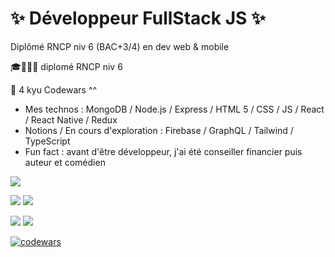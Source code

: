  # ✨ Développeur FullStack JS ✨  
Diplômé RNCP niv 6 (BAC+3/4) en dev web & mobile

🎓👨‍🎓📜 diplomé RNCP niv 6 

🥋 4 kyu Codewars ^^

- Mes technos : MongoDB / Node.js / Express / HTML 5 / CSS / JS / React / React Native / Redux
- Notions / En cours d'exploration : Firebase / GraphQL / Tailwind / TypeScript
- Fun fact : avant d'être développeur, j'ai été conseiller financier puis auteur et comédien

![](https://github-profile-summary-cards.vercel.app/api/cards/profile-details?username=MaximeVerdy&theme=nord_bright)

![](https://github-profile-summary-cards.vercel.app/api/cards/repos-per-language?username=MaximeVerdy&theme=nord_bright)    ![](https://github-profile-summary-cards.vercel.app/api/cards/most-commit-language?username=MaximeVerdy&theme=nord_bright)

![](https://github-profile-summary-cards.vercel.app/api/cards/stats?username=MaximeVerdy&theme=nord_bright) ![](https://github-profile-summary-cards.vercel.app/api/cards/productive-time?username=MaximeVerdy&theme=nord_bright)

[![codewars](https://www.codewars.com/users/Maxime%20Verdy/badges/small)](https://www.codewars.com/users/Maxime%20Verdy) 
